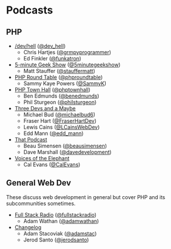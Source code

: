 
# Podcasts

## PHP

* [/dev/hell](http://devhell.info) ([@dev_hell](https://twitter.com/dev_hell))
	* Chris Hartjes ([@grmpyprogrammer](https://twitter.com/grmpyprogrammer))
	* Ed Finkler ([@funkatron](https://twitter.com/funkatron))
* [5-minute Geek Show](http://www.fiveminutegeekshow.com/) ([@5minutegeekshow](https://twitter.com/5minutegeekshow))
	* Matt Stauffer ([@stauffermatt](https://twitter.com/stauffermatt ))
* [PHP Round Table](https://www.phproundtable.com/) ([@phproundtable](https://twitter.com/phproundtable))
	* Sammy Kaye Powers ([@SammyK](https://twitter.com/SammyK))
* [PHP Town Hall](http://phptownhall.com/) ([@phptownhall](https://twitter.com/phptownhall))
	* Ben Edmunds ([@benedmunds](https://twitter.com/benedmunds))
	* Phil Sturgeon ([@philsturgeon](http://twitter.com/philsturgeon))
* [Three Devs and a Maybe](http://threedevsandamaybe.com/)
	* Michael Bud ([@michaelbud6](http://twitter.com/michaelbud6))
	* Fraser Hart ([@FraserHartDev](http://twitter.com/FraserHartDev))
	* Lewis Cains ([@LCainsWebDev](http://twitter.com/LCainsWebDev))
	* Edd Mann ([@edd_mann](http://twitter.com/edd_mann))
* [That Podcast](https://thatpodcast.io/)
	* Beau Simensen ([@beausimensen](https://twitter.com/beausimensen))
	* Dave Marshall ([@davedevelopment](https://twitter.com/davedevelopment))
* [Voices of the Elephant](http://voicesoftheelephpant.com/)
	* Cal Evans ([@CalEvans](https://twitter.com/CalEvans))

## General Web Dev

These discuss web development in general but cover PHP
and its subcommunities sometimes.

* [Full Stack Radio](http://www.fullstackradio.com/) ([@fullstackradio](https://twitter.com/fullstackradio))
	* Adam Wathan ([@adamwathan](https://twitter.com/adamwathan))
* [Changelog](https://changelog.com/podcast/)
	* Adam Stacoviak ([@adamstac](https://twitter.com/adamstac))
	* Jerod Santo ([@jerodsanto](https://twitter.com/jerodsanto))

